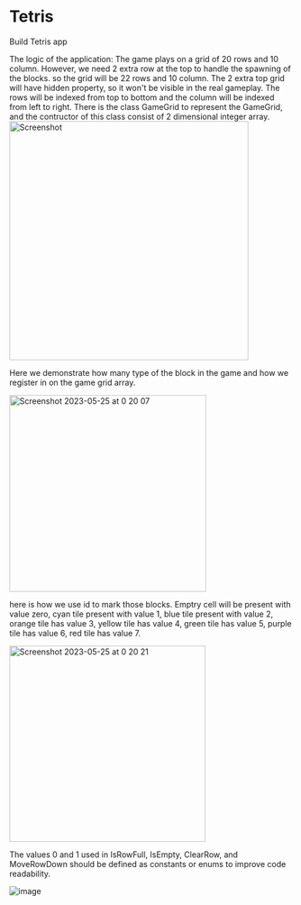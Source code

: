 # Tetris
Build Tetris app


The logic of the application:
The game plays on a grid of 20 rows and 10 column. However, we need 2 extra row at the top to handle the spawning of the blocks. so the grid will be 22 rows and 10 column. The 2 extra top grid will have hidden property, so it won't be visible in the real gameplay.
The rows will be indexed from top to bottom and the column will be indexed from left to right. There is the class GameGrid to represent the GameGrid, and the contructor of this class consist of 2 dimensional integer array.
<img width="424" alt="Screenshot" src="https://github.com/cozyGarage/Tetris/assets/9263674/5ec95127-18cc-4e9f-85d5-d0e498f82949">

Here we demonstrate how many type of the block in the game and how we register in on the game grid array.

<img width="349" alt="Screenshot 2023-05-25 at 0 20 07" src="https://github.com/cozyGarage/Tetris/assets/9263674/e0d659ab-103e-4706-9a8b-c6a2a7dffac6">

here is how we use id to mark those blocks. Emptry cell will be present with value zero, cyan tile present with value 1, blue tile present with value 2, orange tile has value 3, yellow tile has value 4, green tile has value 5, purple tile has value 6, red tile has value 7.

<img width="348" alt="Screenshot 2023-05-25 at 0 20 21" src="https://github.com/cozyGarage/Tetris/assets/9263674/94ab7645-f44f-407a-8fea-7c26a29afd7a">


 The values 0 and 1 used in IsRowFull, IsEmpty, ClearRow, and MoveRowDown should be defined as constants or enums to improve code readability.

![image](https://user-images.githubusercontent.com/9263674/235161818-96b7e451-455f-4b13-bf31-16c4ce698026.png)


